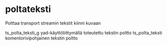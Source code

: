 # poltateksti

Polttaa transport streamin tekstit kiinni kuvaan

ts_polta_teksti_g yad-käyttöliittymällä toteutettu tekstin poltto
ts_polta_teksti komentorivipohjainen tekstin poltto
